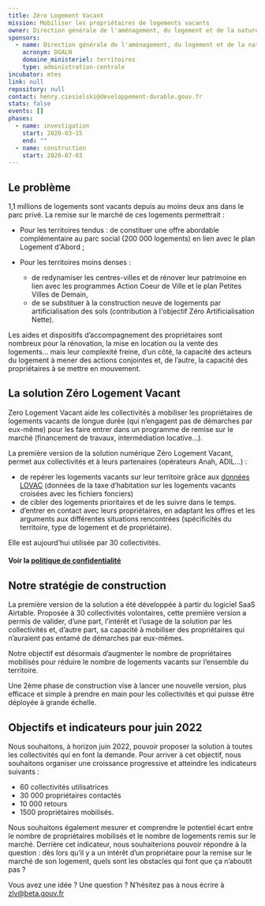 ```yaml
---
title: Zéro Logement Vacant
mission: Mobiliser les propriétaires de logements vacants
owner: Direction générale de l'aménagement, du logement et de la nature (DGALN)
sponsors:
  - name: Direction générale de l'aménagement, du logement et de la nature
    acronym: DGALN
    domaine_ministeriel: territoires
    type: administration-centrale
incubator: mtes
link: null
repository: null
contact: henry.ciesielski@developpement-durable.gouv.fr
stats: false
events: []
phases:
  - name: investigation
    start: 2020-03-15
    end: ""
  - name: construction
    start: 2020-07-03
---
```

## Le problème

1,1 millions de logements sont vacants depuis au moins deux ans dans le parc privé. La remise sur le marché de ces logements permettrait : 

* Pour les territoires tendus : de constituer une offre abordable complémentaire au parc social (200 000 logements) en lien avec le plan Logement d'Abord ;
* Pour les territoires moins denses : 

  * de redynamiser les centres-villes et de rénover leur patrimoine en lien avec les programmes Action Coeur de Ville et le plan Petites Villes de Demain, 
  * de se substituer à la construction neuve de logements par artificialisation des sols (contribution à l'objectif Zéro Artificialisation Nette). 

Les aides et dispositifs d’accompagnement des propriétaires sont nombreux pour la rénovation, la mise en location ou la vente des logements… mais leur complexité freine, d’un côté, la capacité des acteurs du logement à mener des actions conjointes et, de l’autre, la capacité des propriétaires à se mettre en mouvement. 

## La solution Zéro Logement Vacant

Zero Logement Vacant aide les collectivités à mobiliser les propriétaires de logements vacants de longue durée (qui n’engagent pas de démarches par eux-même) pour les faire entrer dans un programme de remise sur le marché (financement de travaux, intermédiation locative…). 

La première version de la solution numérique Zéro Logement Vacant, permet aux collectivités et à leurs partenaires (opérateurs Anah, ADIL…) : 

* de repérer les logements vacants sur leur territoire grâce aux [données LOVAC](https://datafoncier.cerema.fr/lovac) (données de la taxe d’habitation sur les logements vacants croisées avec les fichiers fonciers)
* de cibler des logements prioritaires et de les suivre dans le temps. 
* d’entrer en contact avec leurs propriétaires, en adaptant les offres et les arguments aux différentes situations rencontrées (spécificités du territoire, type de logement et de propriétaire).

Elle est aujourd’hui utilisée par 30 collectivités. 

#### Voir la [politique de confidentialité](https://zlv.notion.site/Politique-de-confidentialit-bb23ade15fc442fbbc3976a4ef840c76)

## Notre stratégie de construction

La première version de la solution a été développée à partir du logiciel SaaS Airtable. Proposée à 30 collectivités volontaires, cette première version a permis de valider, d’une part, l’intérêt et l’usage de la solution par les collectivités et, d’autre part, sa capacité à mobiliser des propriétaires qui n’auraient pas entamé de démarches par eux-mêmes. 

Notre objectif est désormais d’augmenter le nombre de propriétaires mobilisés pour réduire le nombre de logements vacants sur l’ensemble du territoire. 

Une 2ème phase de construction vise à lancer une nouvelle version, plus efficace et simple à prendre en main pour les collectivités et qui puisse être déployée à grande échelle.

## Objectifs et indicateurs pour juin 2022

Nous souhaitons, à horizon juin 2022, pouvoir proposer la solution à toutes les collectivités qui en font la demande. Pour arriver à cet objectif, nous souhaitons organiser une croissance progressive et atteindre les indicateurs suivants : 

* 60 collectivités utilisatrices
* 30 000 propriétaires contactés
* 10 000 retours
* 1500 propriétaires mobilisés.

Nous souhaitons également mesurer et comprendre le potentiel écart entre le nombre de propriétaires mobilisés et le nombre de logements remis sur le marché. Derrière cet indicateur, nous souhaiterions pouvoir répondre à la question : dès lors qu’il y a un intérêt d’un propriétaire pour la remise sur le marché de son logement, quels sont les obstacles qui font que ça n’aboutit pas ? 

Vous avez une idée ? Une question ? N’hésitez pas à nous écrire à zlv@beta.gouv.fr